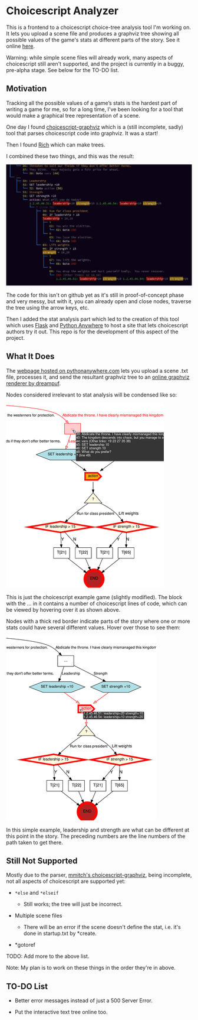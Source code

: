 # Choicescript Analyzer

This is a frontend to a choicescript choice-tree analysis tool I'm working on. It lets you upload a scene file and produces a graphviz tree showing all possible values of the game's stats at different parts of the story. See it online [here](https://flurrywinde.pythonanywhere.com).

Warning: while simple scene files will already work, many aspects of choicescript still aren't supported, and the project is currently in a buggy, pre-alpha stage. See below for the TO-DO list.

## Motivation

Tracking all the possible values of a game’s stats is the hardest part of writing a game for me, so for a long time, I've been looking for a tool that would make a graphical tree representation of a scene.

One day I found [choicescript-graphviz](https://github.com/mmitch/choicescript-graphviz) which is a (still incomplete, sadly) tool that parses choicescript code into graphviz. It was a start!

Then I found [Rich](https://github.com/Textualize/rich) which can make trees.

I combined these two things, and this was the result:

<img alt="cstree" src="docs/images/cstree-rich.jpg">

The code for this isn't on github yet as it's still in proof-of-concept phase and very messy, but with it, you can already open and close nodes, traverse the tree using the arrow keys, etc.

Then I added the stat analysis part which led to the creation of this tool which uses [Flask](https://github.com/pallets/flask) and [Python Anywhere](https://pythonanywhere.com) to host a site that lets choicescript authors try it out. This repo is for the development of this aspect of the project.

## What It Does

The [webpage hosted on pythonanywhere.com](https://flurrywinde.pythonanywhere.com) lets you upload a scene .txt file, processes it, and send the resultant graphviz tree to an [online graphviz renderer by dreampuf](https://github.com/dreampuf/GraphvizOnline).

Nodes considered irrelevant to stat analysis will be condensed like so:

<img alt="cstree" src="docs/images/cstree-condensed.png">

This is just the choicescript example game (slightly modified). The block with the … in it contains a number of choicescript lines of code, which can be viewed by hovering over it as shown above.

Nodes with a thick red border indicate parts of the story where one or more stats could have several different values. Hover over those to see them:

<img alt="cstree" src="docs/images/cstree-stats.png">

In this simple example, leadership and strength are what can be different at this point in the story. The preceding numbers are the line numbers of the path taken to get there.

## Still Not Supported

Mostly due to the parser, [mmitch's choicescript-graphviz](https://github.com/mmitch/choicescript-graphviz), being incomplete, not all aspects of choicescript are supported yet:

- `*else` and `*elseif`

	- Still works; the tree will just be incorrect.

- Multiple scene files

	- There will be an error if the scene doesn't define the stat, i.e. it's done in startup.txt by *create.

- *gotoref

TODO: Add more to the above list.

Note: My plan is to work on these things in the order they're in above.

## TO-DO List

- Better error messages instead of just a 500 Server Error.

- Put the interactive text tree online too.
